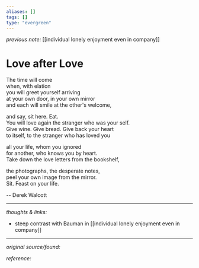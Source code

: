 ```yaml
---
aliases: []
tags: []
type: "evergreen"
---
```


_previous note:_ [[individual lonely enjoyment even in company]]

# Love after Love

The time will come   
when, with elation   
you will greet yourself arriving   
at your own door, in your own mirror   
and each will smile at the other's welcome,   
  
and say, sit here. Eat.   
You will love again the stranger who was your self.  
Give wine. Give bread. Give back your heart   
to itself, to the stranger who has loved you   
  
all your life, whom you ignored   
for another, who knows you by heart.   
Take down the love letters from the bookshelf,   
  
the photographs, the desperate notes,   
peel your own image from the mirror.   
Sit. Feast on your life.

-- Derek Walcott


---

_thoughts & links:_

- steep contrast with Bauman in [[individual lonely enjoyment even in company]]


---

_original source/found:_ 

_reference:_ 
